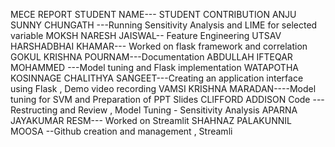 MECE REPORT
STUDENT NAME---	STUDENT CONTRIBUTION
ANJU SUNNY CHUNGATH	---Running Sensitivity Analysis and LIME for selected variable
MOKSH NARESH JAISWAL--	Feature Engineering
UTSAV HARSHADBHAI KHAMAR---	Worked on flask framework and correlation
GOKUL KRISHNA POURNAM---Documentation
ABDULLAH IFTEQAR MOHAMMED	---Model tuning and Flask implementation
WATAPOTHA KOSINNAGE CHALITHYA SANGEET---Creating an application interface using Flask , Demo video recording
VAMSI KRISHNA MARADAN----Model tuning for SVM and Preparation of PPT Slides
CLIFFORD ADDISON	Code --- Restructing and Review , Model Tuning - Sensitivity Analysis
APARNA JAYAKUMAR RESM--- Worked on Streamlit
SHAHNAZ PALAKUNNIL MOOSA --Github creation and management , Streamli 
 
 
